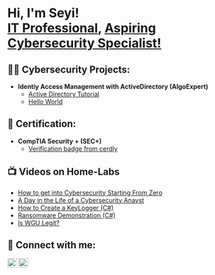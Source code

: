 <h1>Hi, I'm Seyi! <br/><a href="https://github.com/seyitaiwo">IT Professional</a>, <a href="https://www.linkedin.com/in/sheyitaiwo/">Aspiring Cybersecurity Specialist!</a></h1>

<h2>👨‍💻 Cybersecurity Projects:</h2>

- <b>Identiy Access Management with ActiveDirectory (AlgoExpert)</b>
  - [Active Directory Tutorial](https://github.com/joshmadakor1/Algorithms-Practice)
  - [Hello World](https://github.com/SeyiTaiwo/IntroductionC-)

<h2>📄 Certification:</h2>

- <b>CompTIA Security + (SEC+)</b>
  - [Verification badge from cerdly](https://www.credly.com/badges/4865031c-5b12-4278-be1d-213cdeb70eb4/linked_in_profile)



<h2>📺 Videos on Home-Labs</h2>

- [How to get into Cybersecurity Starting From Zero](https://www.youtube.com/watch?v=a83ASGn_V_s)
- [A Day in the Life of a Cybersecurity Anayst](https://www.youtube.com/watch?v=uHy3oM7NnoU)
- [How to Create a KeyLogger (C#)](https://www.youtube.com/watch?v=N-L9hklSlNk)
- [Ransomware Demonstration (C#)](https://www.youtube.com/watch?v=OfvdQeh79s0)
- [Is WGU Legit?](https://www.youtube.com/watch?v=E2MwRWxDBkA)

<h2> 🤳 Connect with me:</h2>

[<img align="left" alt="JoshMadakor | YouTube" width="22px" src="https://cdn.jsdelivr.net/npm/simple-icons@v3/icons/youtube.svg" />][youtube]
[<img align="left" alt="SheyiTaiwo | LinkedIn" width="22px" src="https://cdn.jsdelivr.net/npm/simple-icons@v3/icons/linkedin.svg" />][linkedin]

[youtube]: https://www.youtube.com/c/joshmadakor
[linkedin]: https://linkedin.com/in/sheyitaiwo

<!--
**joshmadakor1/joshmadakor1** is a ✨ _special_ ✨ repository because its `README.md` (this file) appears on your GitHub profile.

Here are some ideas to get you started:

- 🔭 I’m currently working on ...
- 🌱 I’m currently learning ...
- 👯 I’m looking to collaborate on ...
- 🤔 I’m looking for help with ...
- 💬 Ask me about ...
- 📫 How to reach me: ...
- 😄 Pronouns: ...
- ⚡ Fun fact: ...
-->
